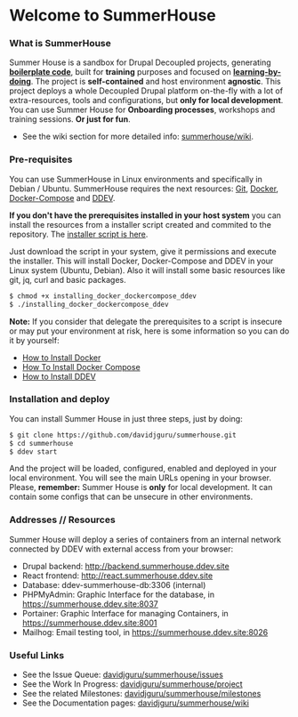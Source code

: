 # Welcome to SummerHouse 

### What is SummerHouse
Summer House is a sandbox for Drupal Decoupled projects, generating **[boilerplate code](https://www.freecodecamp.org/news/whats-boilerplate-and-why-do-we-use-it-let-s-check-out-the-coding-style-guide-ac2b6c814ee7/)**, built for **training** purposes and focused on **[learning-by-doing](https://www.lifehack.org/898427/learning-by-doing)**. The project is **self-contained** and host environment **agnostic**.
This project deploys a whole Decoupled Drupal platform on-the-fly with a lot of extra-resources, tools and configurations, but **only for local development**. You can use Summer House for **Onboarding processes**, workshops and training sessions. **Or just for fun**.  

* See the wiki section for more detailed info: [summerhouse/wiki](https://github.com/davidjguru/summerhouse/wiki).  

### Pre-requisites
You can use SummerHouse in Linux environments and specifically in Debian / Ubuntu. SummerHouse requires the next resources: [Git](https://git-scm.com/), [Docker](https://www.docker.com/get-started/), [Docker-Compose](https://docs.docker.com/compose/) and [DDEV](https://ddev.readthedocs.io/en/stable/).  

**If you don't have the prerequisites installed in your host system** you can install the resources from a installer script created and commited to the repository. The [installer script is here](https://raw.githubusercontent.com/davidjguru/summerhouse/main/scripts/installing_docker_dockercompose_ddev).

Just download the script in your system, give it permissions and execute the installer. This will install Docker, Docker-Compose and DDEV in your Linux system (Ubuntu, Debian). Also it will install some basic resources like git, jq, curl and basic packages.  

```bash
$ chmod +x installing_docker_dockercompose_ddev
$ ./installing_docker_dockercompose_ddev
``` 
**Note:** If you consider that delegate the prerequisites to a script is insecure or may put your environment at risk, here is some information so you can do it by yourself:
* [How to Install Docker](https://www.digitalocean.com/community/tutorial_collections/how-to-install-and-use-docker)  
* [How To Install Docker Compose](https://www.digitalocean.com/community/tutorial_collections/how-to-install-docker-compose)  
* [How to Install DDEV](https://www.digitalocean.com/community/tutorials/how-to-develop-a-drupal-9-website-on-your-local-machine-using-docker-and-ddev#option-2-mdash-installing-ddev-on-linux)  

### Installation and deploy

You can install Summer House in just three steps, just by doing:  

```bash
$ git clone https://github.com/davidjguru/summerhouse.git
$ cd summerhouse
$ ddev start
```
And the project will be loaded, configured, enabled and deployed in your local environment. You will see the main URLs opening in your browser.  
Please, **remember:** Summer House is **only** for local development. It can contain some configs that can be unsecure in other environments.  

### Addresses // Resources

Summer House will deploy a series of containers from an internal network connected by DDEV with external access from your browser: 

- Drupal backend: http://backend.summerhouse.ddev.site
- React frontend: http://react.summerhouse.ddev.site
- Database: ddev-summerhouse-db:3306 (internal)
- PHPMyAdmin: Graphic Interface for the database, in https://summerhouse.ddev.site:8037
- Portainer: Graphic Interface for managing Containers, in https://summerhouse.ddev.site:8001
- Mailhog: Email testing tool, in https://summerhouse.ddev.site:8026


### Useful Links 

* See the Issue Queue: [davidjguru/summerhouse/issues](https://github.com/davidjguru/summerhouse/issues)  
* See the Work In Progress: [davidjguru/summerhouse/project](https://github.com/davidjguru/summerhouse/projects/1)  
* See the related Milestones: [davidjguru/summerhouse/milestones](https://github.com/davidjguru/summerhouse/milestones)  
* See the Documentation pages: [davidjguru/summerhouse/wiki](https://github.com/davidjguru/summerhouse/wiki)  
